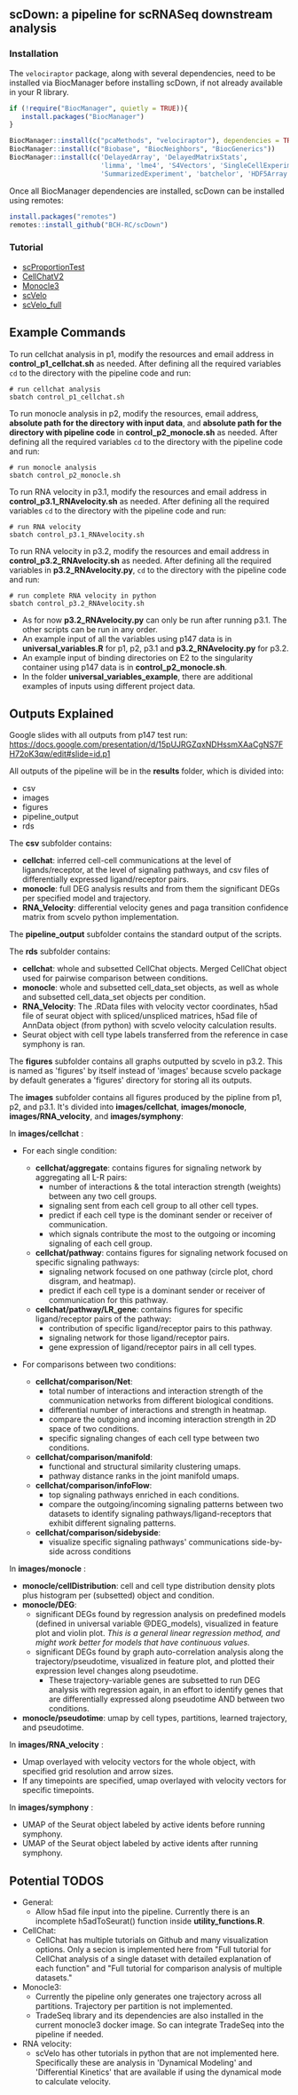 ## scDown: a pipeline for scRNASeq downstream analysis

### Installation
The `velociraptor` package, along with several dependencies, need to be installed via BiocManager before installing scDown, if not already available in your R library. 
```r
if (!require("BiocManager", quietly = TRUE)){
   install.packages("BiocManager")
}

BiocManager::install(c("pcaMethods", "velociraptor"), dependencies = TRUE)
BiocManager::install(c("Biobase", "BiocNeighbors", "BiocGenerics"))
BiocManager::install(c('DelayedArray', 'DelayedMatrixStats',
                       'limma', 'lme4', 'S4Vectors', 'SingleCellExperiment',
                       'SummarizedExperiment', 'batchelor', 'HDF5Array','terra', 'ggrastr'))
```

Once all BiocManager dependencies are installed, scDown can be installed using remotes: 
```r
install.packages("remotes")
remotes::install_github("BCH-RC/scDown")
```


### Tutorial 

- [scProportionTest](https://html-preview.github.io/?url=https://github.com/BCH-RC/scDown/blob/main/vignettes/scProportionTest.html)
- [CellChatV2](https://html-preview.github.io/?url=https://github.com/BCH-RC/scDown/blob/main/vignettes/scDown_CellChatV2.html)
- [Monocle3](https://html-preview.github.io/?url=https://github.com/BCH-RC/scDown/blob/main/vignettes/scDown_monocle.html)
- [scVelo](https://html-preview.github.io/?url=https://github.com/BCH-RC/scDown/blob/main/vignettes/run_scvelo.html)
- [scVelo_full](https://html-preview.github.io/?url=https://github.com/BCH-RC/scDown/blob/main/vignettes/run_scvelo_full.html)


## Example Commands

To run cellchat analysis in p1, modify the resources and email address in **control_p1_cellchat.sh** as needed. After defining all the required variables `cd` to the directory with the pipeline code and run:
```
# run cellchat analysis
sbatch control_p1_cellchat.sh
```

To run monocle analysis in p2, modify the resources, email address, **absolute path for the directory with input data**, and **absolute path for the directory with pipeline code** in **control_p2_monocle.sh** as needed. After defining all the required variables `cd` to the directory with the pipeline code and run:
```
# run monocle analysis
sbatch control_p2_monocle.sh
```

To run RNA velocity in p3.1, modify the resources and email address in **control_p3.1_RNAvelocity.sh** as needed. After defining all the required variables `cd` to the directory with the pipeline code and run:
```
# run RNA velocity
sbatch control_p3.1_RNAvelocity.sh
```

To run RNA velocity in p3.2, modify the resources and email address in **control_p3.2_RNAvelocity.sh** as needed. After defining all the required variables in **p3.2_RNAvelocity.py**, `cd` to the directory with the pipeline code and run:
```
# run complete RNA velocity in python
sbatch control_p3.2_RNAvelocity.sh
```

- As for now **p3.2_RNAvelocity.py** can only be run after running p3.1. The other scripts can be run in any order.
- An example input of all the variables using p147 data is in **universal_variables.R** for p1, p2, p3.1 and **p3.2_RNAvelocity.py** for p3.2.
- An example input of binding directories on E2 to the singularity container using p147 data is in **control_p2_monocle.sh**.
- In the folder **universal_variables_example**, there are additional examples of inputs using different project data.

## Outputs Explained

Google slides with all outputs from p147 test run: https://docs.google.com/presentation/d/15pUJRGZqxNDHssmXAaCgNS7FH72oK3qw/edit#slide=id.p1

All outputs of the pipeline will be in the **results** folder, which is divided into:
- csv
- images
- figures
- pipeline_output
- rds

The **csv** subfolder contains:
- **cellchat**: inferred cell-cell communications at the level of ligands/receptor, at the level of signaling pathways, and csv files of differentially expressed ligand/receptor pairs.
- **monocle**: full DEG analysis results and from them the significant DEGs per specified model and trajectory.
- **RNA_Velocity**: differential velocity genes and paga transition confidence matrix from scvelo python implementation.

The **pipeline_output** subfolder contains the standard output of the scripts.

The **rds** subfolder contains:
- **cellchat**: whole and subsetted CellChat objects. Merged CellChat object used for pairwise comparison between conditions.
- **monocle**: whole and subsetted cell_data_set objects, as well as whole and subsetted cell_data_set objects per condition.
- **RNA_Velocity**: The .RData files with velocity vector coordinates, h5ad file of seurat object with spliced/unspliced matrices, h5ad file of AnnData object (from python) with scvelo velocity calculation results.
- Seurat object with cell type labels transferred from the reference in case symphony is ran.

The **figures** subfolder contains all graphs outputted by scvelo in p3.2. This is named as 'figures' by itself instead of 'images' because scvelo package by default generates a 'figures' directory for storing all its outputs.

The **images** subfolder contains all figures produced by the pipline from p1, p2, and p3.1. It's divided into **images/cellchat**, **images/monocle**, **images/RNA_velocity**, and **images/symphony**:

In **images/cellchat** :
- For each single condition:
    - **cellchat/aggregate**: contains figures for signaling network by aggregating all L-R pairs:
        - number of interactions & the total interaction strength (weights) between any two cell groups.
        - signaling sent from each cell group to all other cell types.
        - predict if each cell type is the dominant sender or receiver of communication.
        - which signals contribute the most to the outgoing or incoming signaling of each cell group.
    - **cellchat/pathway**: contains figures for signaling network focused on specific signaling pathways:
        - signaling network focused on one pathway (circle plot, chord disgram, and heatmap).
        - predict if each cell type is a dominant sender or receiver of communication for this pathway.
    - **cellchat/pathway/LR_gene**: contains figures for specific ligand/receptor pairs of the pathway:
        - contribution of specific ligand/receptor pairs to this pathway.
        - signaling network for those ligand/receptor pairs.
        - gene expression of ligand/receptor pairs in all cell types.

- For comparisons between two conditions:
    - **cellchat/comparison/Net**:
        - total number of interactions and interaction strength of the communication networks from different biological conditions.
        - differential number of interactions and strength in heatmap.
        - compare the outgoing and incoming interaction strength in 2D space of two conditions.
        - specific signaling changes of each cell type between two conditions.
    - **cellchat/comparison/manifold**: 
        - functional and structural similarity clustering umaps.
        - pathway distance ranks in the joint manifold umaps.
    - **cellchat/comparison/infoFlow**: 
        - top signaling pathways enriched in each conditions.
        - compare the outgoing/incoming signaling patterns between two datasets to identify signaling pathways/ligand-receptors that exhibit different signaling patterns.
    - **cellchat/comparison/sidebyside**: 
        - visualize specific signaling pathways' communications side-by-side across conditions

In **images/monocle** :
- **monocle/cellDistribution**: cell and cell type distribution density plots plus histogram per (subsetted) object and condition.
- **monocle/DEG**: 
    - significant DEGs found by regression analysis on predefined models (defined in universal variable @DEG_models), visualized in feature plot and violin plot. _This is a general linear regression method, and might work better for models that have continuous values_.
    - significant DEGs found by graph auto-correlation analysis along the trajectory/pseudotime, visualized in feature plot, and plotted their expression level changes along pseudotime.
        - These trajectory-variable genes are subsetted to run DEG analysis with regression again, in an effort to identify genes that are differentially expressed along pseudotime AND between two conditions.
- **monocle/pseudotime**: umap by cell types, partitions, learned trajectory, and pseudotime.

In **images/RNA_velocity** :
- Umap overlayed with velocity vectors for the whole object, with specified grid resolution and arrow sizes.
- If any timepoints are specified, umap overlayed with velocity vectors for specific timepoints.

In **images/symphony** :
- UMAP of the Seurat object labeled by active idents before running symphony.
- UMAP of the Seurat object labeled by active idents after running symphony.

## Potential TODOS

- General:
    - Allow h5ad file input into the pipeline. Currently there is an incomplete h5adToSeurat() function inside **utility_functions.R**.
- CellChat: 
    - CellChat has multiple tutorials on Github and many visualization options. Only a secion is implemented here from "Full tutorial for CellChat analysis of a single dataset with detailed explanation of each function" and "Full tutorial for comparison analysis of multiple datasets."
- Monocle3: 
    - Currently the pipeline only generates one trajectory across all partitions. Trajectory per partition is not implemented.
    - TradeSeq library and its dependencies are also installed in the current monocle3 docker image. So can integrate TradeSeq into the pipeline if needed.
- RNA velocity: 
    - scVelo has other tutorials in python that are not implemented here. Specifically these are analysis in 'Dynamical Modeling' and 'Differential Kinetics' that are available if using the dynamical mode to calculate velocity.
